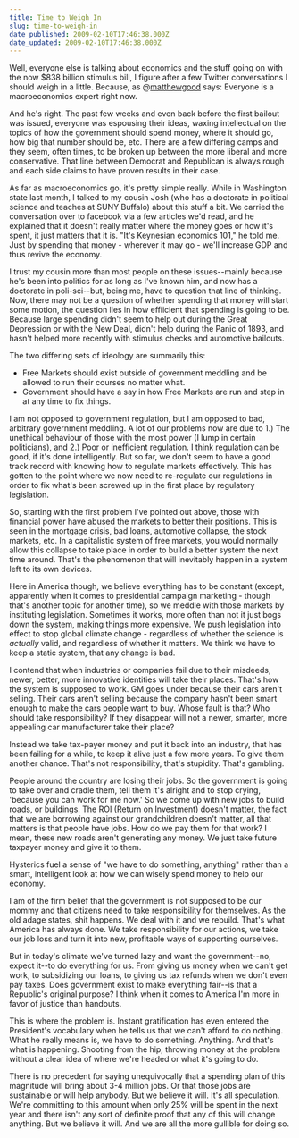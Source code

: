 ```yaml
---
title: Time to Weigh In
slug: time-to-weigh-in
date_published: 2009-02-10T17:46:38.000Z
date_updated: 2009-02-10T17:46:38.000Z
---
```


Well, everyone else is talking about economics and the stuff going on with the now $838 billion stimulus bill, I figure after a few Twitter conversations I should weigh in a little. Because, as @[matthewgood](http://twitter.com/matthewgood) says: Everyone is a macroeconomics expert right now.

And he's right. The past few weeks and even back before the first bailout was issued, everyone was espousing their ideas, waxing intellectual on the topics of how the government should spend money, where it should go, how big that number should be, etc. There are a few differing camps and they seem, often times, to be broken up between the more liberal and more conservative. That line between Democrat and Republican is always rough and each side claims to have proven results in their case.

As far as macroeconomics go, it's pretty simple really. While in Washington state last month, I talked to my cousin Josh (who has a doctorate in political science and teaches at SUNY Buffalo) about this stuff a bit. We carried the conversation over to facebook via a few articles we'd read, and he explained that it doesn't really matter where the money goes or how it's spent, it just matters that it is. "It's Keynesian economics 101," he told me. Just by spending that money - wherever it may go - we'll increase GDP and thus revive the economy.

I trust my cousin more than most people on these issues--mainly because he's been into politics for as long as I've known him, and now has a doctorate in poli-sci--but, being me, have to question that line of thinking. Now, there may not be a question of whether spending that money will start some motion, the question lies in how effiicient that spending is going to be. Because large spending didn't seem to help out during the Great Depression or with the New Deal, didn't help during the Panic of 1893, and hasn't helped more recently with stimulus checks and automotive bailouts.

The two differing sets of ideology are summarily this:

- Free Markets should exist outside of government meddling and be allowed to run their courses no matter what.
- Government should have a say in how Free Markets are run and step in at any time to fix things.

I am not opposed to government regulation, but I am opposed to bad, arbitrary government meddling. A lot of our problems now are due to 1.) The unethical behaviour of those with the most power (I lump in certain politicians), and 2.) Poor or inefficient regulation. I think regulation can be good, if it's done intelligently. But so far, we don't seem to have a good track record with knowing how to regulate markets effectively. This has gotten to the point where we now need to re-regulate our regulations in order to fix what's been screwed up in the first place by regulatory legislation.

So, starting with the first problem I've pointed out above, those with financial power have abused the markets to better their positions. This is seen in the mortgage crisis, bad loans, automotive collapse, the stock markets, etc. In a capitalistic system of free markets, you would normally allow this collapse to take place in order to build a better system the next time around. That's the phenomenon that will inevitably happen in a system left to its own devices.

Here in America though, we believe everything has to be constant (except, apparently when it comes to presidential campaign marketing - though that's another topic for another time), so we meddle with those markets by instituting legislation. Sometimes it works, more often than not it just bogs down the system, making things more expensive. We push legislation into effect to stop global climate change - regardless of whether the science is *actually* valid, and regardless of whether it matters. We think we have to keep a static system, that any change is bad.

I contend that when industries or companies fail due to their misdeeds, newer, better, more innovative identities will take their places. That's how the system is supposed to work. GM goes under because their cars aren't selling. Their cars aren't selling because the company hasn't been smart enough to make the cars people want to buy. Whose fault is that? Who should take responsibility? If they disappear will not a newer, smarter, more appealing car manufacturer take their place?

Instead we take tax-payer money and put it back into an industry, that has been failing for a while, to keep it alive just a few more years. To give them another chance. That's not responsibility, that's stupidity. That's gambling. 

People around the country are losing their jobs. So the government is going to take over and cradle them, tell them it's alright and to stop crying, 'because you can work for me now.' So we come up with new jobs to build roads, or buildings. The ROI (Return on Investment) doesn't matter, the fact that we are borrowing against our grandchildren doesn't matter, all that matters is that people have jobs. How do we pay them for that work? I mean, these new roads aren't generating any money. We just take future taxpayer money and give it to them.

Hysterics fuel a sense of "we have to do something, anything" rather than a smart, intelligent look at how we can wisely spend money to help our economy.

I am of the firm belief that the government is not supposed to be our mommy and that citizens need to take responsibility for themselves. As the old adage states, shit happens. We deal with it and we rebuild. That's what America has always done. We take responsibility for our actions, we take our job loss and turn it into new, profitable ways of supporting ourselves.

But in today's climate we've turned lazy and want the government--no, expect it--to do everything for us. From giving us money when we can't get work, to subsidizing our loans, to giving us tax refunds when we don't even pay taxes. Does government exist to make everything fair--is that a Republic's original purpose? I think when it comes to America I'm more in favor of justice than handouts.

This is where the problem is. Instant gratification has even entered the President's vocabulary when he tells us that we can't afford to do nothing. What he really means is, we have to do something. Anything. And that's what is happening. Shooting from the hip, throwing money at the problem without a clear idea of where we're headed or what it's going to do.

There is no precedent for saying unequivocally that a spending plan of this magnitude will bring about 3-4 million jobs. Or that those jobs are sustainable or will help anybody. But we believe it will. It's all speculation. We're committing to this amount when only 25% will be spent in the next year and there isn't any sort of definite proof that any of this will change anything. But we believe it will. And we are all the more gullible for doing so.

